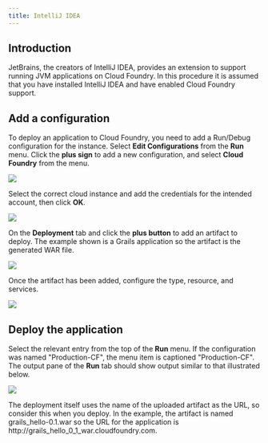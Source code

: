 ```yaml
---
title: IntelliJ IDEA
---
```


## <a id='intro'></a>Introduction ##

JetBrains, the creators of IntelliJ IDEA, provides an extension to support running JVM applications on Cloud Foundry. In this procedure it is assumed that you have installed IntelliJ IDEA and have enabled Cloud Foundry support.

## <a id='adding-a-configuration'></a>Add a configuration ##

To deploy an application to Cloud Foundry, you need to add a Run/Debug configuration for the instance. Select **Edit Configurations** from the **Run** menu. Click the **plus sign** to add a new configuration, and select **Cloud Foundry** from the menu.

<img src="/images/intellij/add-configuration.png" />

Select the correct cloud instance and add the credentials for the intended account, then click **OK**.

<img src="/images/intellij/credentials.png" />

On the **Deployment** tab and click the **plus button** to add an artifact to deploy. The example shown is a Grails application so the artifact is the generated WAR file.

<img src="/images/intellij/add-artifact.png" />

Once the artifact has been added, configure the type, resource, and services.

<img src="/images/intellij/config-artifact.png" />

## <a id='deploying'></a>Deploy the application ##

Select the relevant entry from the top of the **Run** menu. If the configuration was named "Production-CF", the menu item is captioned "Production-CF". The output pane of the **Run** tab should show output similar to that illustrated below.

<img src="/images/intellij/deploy-output.png" />

The deployment itself uses the name of the uploaded artifact as the URL, so consider this when you deploy. In the example, the artifact is named grails\_hello-0.1.war so the URL for the application is http://grails\_hello\_0\_1\_war.cloudfoundry.com.